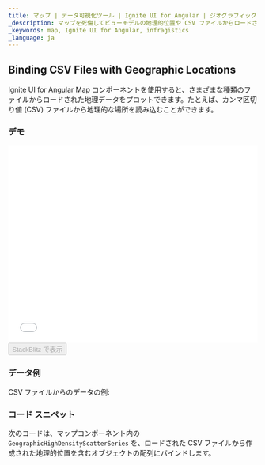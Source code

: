```yaml
---
title: マップ | データ可視化ツール | Ignite UI for Angular | ジオグラフィック CSV データ | Infragistics
_description: マップを死傷してビューモデルの地理的位置や CSV ファイルからロードされた地理的位置を含むデータを表示できます。詳細については、デモ、依存関係、使用方法、およびツールバーを参照してください。
_keywords: map, Ignite UI for Angular, infragistics
_language: ja
---
```


## Binding CSV Files with Geographic Locations

Ignite UI for Angular Map コンポーネントを使用すると、さまざまな種類のファイルからロードされた地理データをプロットできます。たとえば、カンマ区切り値 (CSV) ファイルから地理的な場所を読み込むことができます。

### デモ

<div class="sample-container" style="height: 400px">
    <iframe id="geo-map-binding-data-csv-iframe" src='{environment:demosBaseUrl}/maps/geo-map-binding-data-csv' width="100%" height="100%" seamless frameBorder="0" onload="onSampleIframeContentLoaded(this);"></iframe>
</div>
<div>
    <button data-localize="stackblitz" disabled class="stackblitz-btn"   data-iframe-id="geo-map-binding-data-csv-iframe" data-demos-base-url="{environment:demosBaseUrl}">StackBlitz で表示
    </button>
</div>

<div class="divider--half"></div>

### データ例

CSV ファイルからのデータの例:

### コード スニペット

次のコードは、マップコンポーネント内の `GeographicHighDensityScatterSeries` を、ロードされた CSV ファイルから作成された地理的位置を含むオブジェクトの配列にバインドします。
